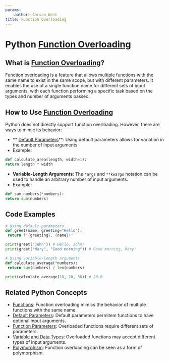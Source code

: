 ```yaml
---
params:
	author: Carson West
title: Function Overloading
--- 
```

# Python [Function Overloading](./../function-overloading/)

## What is [Function Overloading](./../function-overloading/)?

Function overloading is a feature that allows multiple functions with the same name to exist in the same scope, but with different parameters. It enables the use of a single function name for different sets of input arguments, with each function performing a specific task based on the types and number of arguments passed.

## How to Use [Function Overloading](./../function-overloading/)

Python does not directly support function overloading. However, there are ways to mimic its behavior:

- ** [Default Parameters](./../default-parameters/)**: Using default parameters allows for variation in the number of input arguments.
 - Example:
 ```python
 def calculate_area(length, width=1):
 return length * width
 ```

- **Variable-Length Arguments**: The `*args` and `**kwargs` notation can be used to handle an arbitrary number of input arguments.
 - Example:
 ```python
 def sum_numbers(*numbers):
 return sum(numbers)
 ```

## Code Examples

```python
# Using default parameters
def greet(name, greeting="Hello"):
 return f"{greeting}, {name}!"

print(greet("John")) # Hello, John!
print(greet("Mary", "Good morning")) # Good morning, Mary!

# Using variable-length arguments
def calculate_average(*numbers):
 return sum(numbers) / len(numbers)

print(calculate_average(10, 20, 30)) # 20.0
```

## Related Python Concepts

- [Functions](./../functions/): Function overloading mimics the behavior of multiple functions with the same name.
- [Default Parameters](./../default-parameters/): Default parameters permitem functions to have optional input arguments.
- [Function Parameters](./../function-parameters/): Overloaded functions require different sets of parameters.
- [Variable and Data Types](./../variable-and-data-types/): Overloaded functions may accept different types of input arguments.
- [Polymorphism](./../polymorphism/): Function overloading can be seen as a form of polymorphism.
